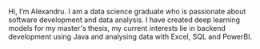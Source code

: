 Hi, I’m Alexandru. I am a data science graduate who is passionate about software development and data analysis. I have created deep learning models for my master's thesis, my current interests lie in backend development using Java and analysing data with Excel, SQL and PowerBI.
